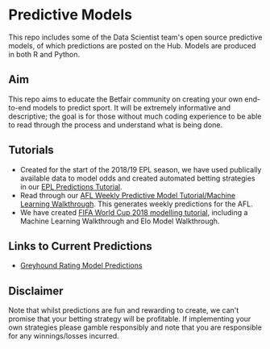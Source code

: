 # Predictive Models
This repo includes some of the Data Scientist team's open source predictive models, of which predictions are posted on the Hub. Models are produced in both R and Python.

## Aim
This repo aims to educate the Betfair community on creating your own end-to-end models to predict sport. It will be extremely informative and descriptive; the goal is for those without much coding experience to be able to read through the process and understand what is being done.

## Tutorials
* Created for the start of the 2018/19 EPL season, we have used publically available data to model odds and created automated betting strategies in our [EPL Predictions Tutorial](https://github.com/betfair-datascientists/Predictive-Models/tree/master/EPL-Predictions-Model).
* Read through our [AFL Weekly Predictive Model Tutorial/Machine Learning Walkthrough](https://github.com/betfair-datascientists/Predictive-Models/tree/master/AFL-Weekly-Predictive-Model). This generates weekly predictions for the AFL.
* We have created [FIFA World Cup 2018 modelling tutorial](https://github.com/betfair-datascientists/Predictive-Models/tree/master/World-Cup-2018), including a Machine Learning Walkthrough and Elo Model Walkthrough.

## Links to Current Predictions
* [Greyhound Rating Model Predictions](https://www.betfair.com.au/hub/tools/models/greyhound-ratings-model/)

## Disclaimer
Note that whilst predictions are fun and rewarding to create, we can't promise that your betting strategy will be profitable. If implementing your own strategies please gamble responsibly and note that you are responsible for any winnings/losses incurred.

